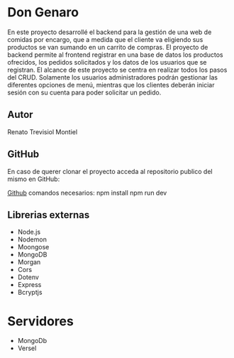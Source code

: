 # Don Genaro

En este proyecto desarrollé el backend para la gestión de una web de comidas por encargo, que a medida que el cliente va eligiendo sus productos se van sumando en un carrito de compras.
El proyecto de backend permite al frontend registrar en una base de datos los productos ofrecidos, los pedidos solicitados y los datos de los usuarios que se registran.
El alcance de este proyecto se centra en realizar todos los pasos del CRUD. Solamente los usuarios administradores podrán gestionar las diferentes opciones de menú, mientras que los clientes deberán iniciar sesión con su cuenta para poder solicitar un pedido.

## Autor

Renato Trevisiol Montiel

## GitHub

En caso de querer clonar el proyecto acceda al repositorio publico del mismo en GitHub:

[Github](https://github.com/Goddzy/BackendDonGenaro)
comandos necesarios:
npm install
npm run dev

## Librerias externas

-  Node.js
-  Nodemon
-  Moongose
-  MongoDB
-  Morgan
-  Cors
-  Dotenv
-  Express
-  Bcryptjs 


# Servidores

-  MongoDb
-  Versel